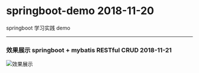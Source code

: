 # springboot-demo  2018-11-20
springboot 学习实践 demo
 
---- 

### 效果展示 springboot + mybatis RESTful CRUD 2018-11-21

![效果展示](http://zyrs-xyz.oss-cn-beijing.aliyuncs.com/upload-picture/861136242/1542950683262_Image.png?x-oss-process=style/zyrs-picture-style)
